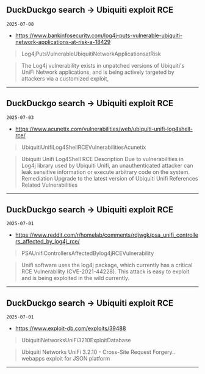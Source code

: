 ## DuckDuckgo search -> Ubiquiti exploit RCE
`2025-07-08`

* https://www.bankinfosecurity.com/log4j-puts-vulnerable-ubiquiti-network-applications-at-risk-a-18429

<blockquote>
 Log4jPutsVulnerableUbiquitiNetworkApplicationsatRisk
</blockquote>
<blockquote>
The Log4j vulnerability exists in unpatched versions of Ubiquiti's UniFi Network applications, and is being actively targeted by attackers via a customized exploit,
</blockquote>

---

## DuckDuckgo search -> Ubiquiti exploit RCE
`2025-07-03`

* https://www.acunetix.com/vulnerabilities/web/ubiquiti-unifi-log4shell-rce/

<blockquote>
 UbiquitiUnifiLog4ShellRCEVulnerabilitiesAcunetix
</blockquote>
<blockquote>
Ubiquiti Unifi Log4Shell RCE Description Due to vulnerabilities in Log4j library used by Ubiquiti Unifi, an unauthenticated attacker can leak sensitive information or execute arbitrary code on the system. Remediation Upgrade to the latest version of Ubiquiti Unifi References Related Vulnerabilities
</blockquote>

---

## DuckDuckgo search -> Ubiquiti exploit RCE
`2025-07-01`

* https://www.reddit.com/r/homelab/comments/rdjwgk/psa_unifi_controllers_affected_by_log4j_rce/

<blockquote>
 PSAUnifiControllersAffectedBylog4jRCEVulnerability
</blockquote>
<blockquote>
Unifi software uses the log4j package, which currently has a critical RCE Vulnerability (CVE-2021-44228). This attack is easy to exploit and is being exploited in the wild currently.
</blockquote>

---

## DuckDuckgo search -> Ubiquiti exploit RCE
`2025-07-01`

* https://www.exploit-db.com/exploits/39488

<blockquote>
 UbiquitiNetworksUniFi3210ExploitDatabase
</blockquote>
<blockquote>
Ubiquiti Networks UniFi 3.2.10 - Cross-Site Request Forgery.. webapps exploit for JSON platform
</blockquote>

---

